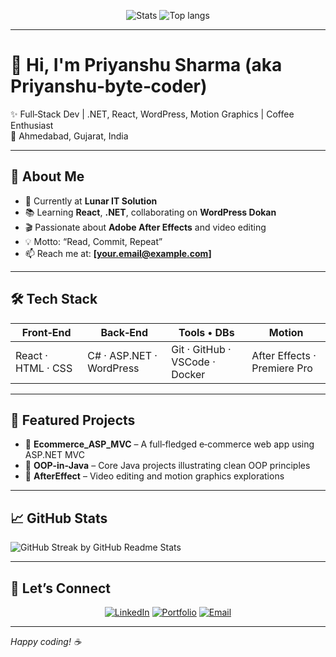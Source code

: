 <p align="center">
  <img src="https://github-readme-stats.vercel.app/api?username=Priyanshu-byte-coder&show_icons=true&theme=radical" alt="Stats" />
  <img src="https://github-readme-stats.vercel.app/api/top-langs/?username=Priyanshu-byte-coder&layout=compact&theme=radical" alt="Top langs" />
</p>

---

# 👋 Hi, I'm Priyanshu Sharma (aka Priyanshu‑byte‑coder)

✨ Full‑Stack Dev | .NET, React, WordPress, Motion Graphics | Coffee Enthusiast  
📍 Ahmedabad, Gujarat, India

---

## 🚀 About Me

- 🌟 Currently at **Lunar IT Solution**
- 📚 Learning **React**, **.NET**, collaborating on **WordPress Dokan**
- 🎬 Passionate about **Adobe After Effects** and video editing
- 💡 Motto: “Read, Commit, Repeat”
- 📫 Reach me at: **[your.email@example.com]**

---

## 🛠 Tech Stack

| Front‑End | Back‑End | Tools • DBs | Motion |
|----------|----------|------------|--------|
| React · HTML · CSS | C# · ASP.NET · WordPress | Git · GitHub · VSCode · Docker | After Effects · Premiere Pro |

---

## 💼 Featured Projects

- 🔹 **Ecommerce_ASP_MVC** – A full‑fledged e‑commerce web app using ASP.NET MVC  
- 🔹 **OOP‑in‑Java** – Core Java projects illustrating clean OOP principles  
- 🔹 **AfterEffect** – Video editing and motion graphics explorations

---

## 📈 GitHub Stats

![GitHub Streak by GitHub Readme Stats](https://github-readme-streak-stats.herokuapp.com/?user=Priyanshu-byte-coder&theme=radical)

---

## 🤝 Let’s Connect

<p align="center">
  <a href="https://www.linkedin.com/in/priyanshu-doshi-21a54230a/"><img alt="LinkedIn" src="https://img.shields.io/badge/LinkedIn-Profile-blue?logo=linkedin"></a>
  <a href="https://portfolio-eta-gilt-84.vercel.app/"><img alt="Portfolio" src="https://img.shields.io/badge/Portfolio-Website-green?logo=google-chrome"></a>
  <a href="mailto:doshipriyanshu3@gmail.com"><img alt="Email" src="https://img.shields.io/badge/Email-Me‑Here‑D14836?logo=gmail"></a>
</p>

---

_Happy coding! ☕_

